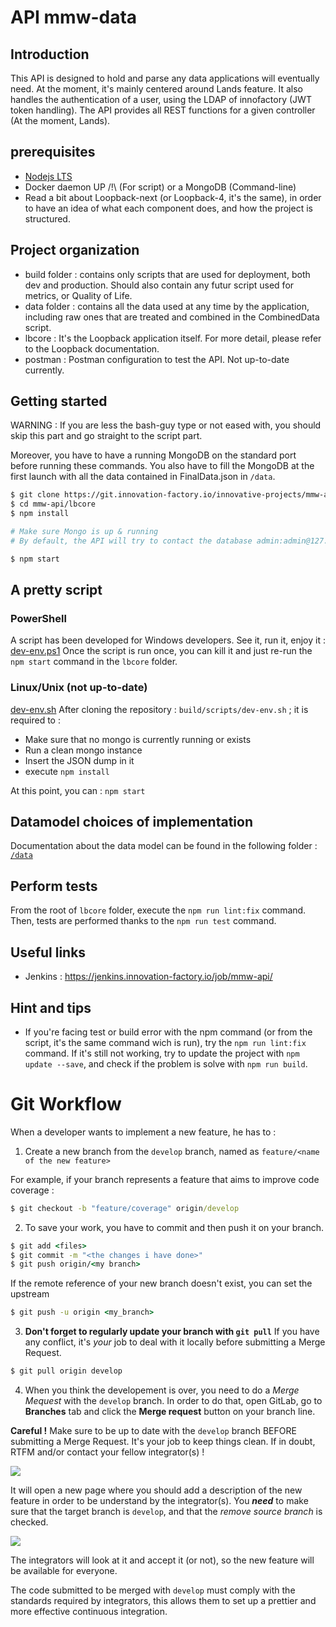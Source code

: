 # API mmw-data

## Introduction

This API is designed to hold and parse any data applications will eventually need. At the moment, it's mainly centered around Lands feature. It also handles the authentication of a user, using the LDAP of innofactory (JWT token handling). 
The API provides all REST functions for a given controller (At the moment, Lands). 

## prerequisites

* [Nodejs LTS](https://nodejs.org/en/)
* Docker daemon UP /!\ (For script) or a MongoDB (Command-line)
* Read a bit about Loopback-next (or Loopback-4, it's the same), in order to have an idea of what each component does, and how the project is structured. 

## Project organization

* build folder : contains only scripts that are used for deployment, both dev and production. Should also contain any futur script used for metrics, or Quality of Life.
* data folder : contains all the data used at any time by the application, including raw ones that are treated and combined in the CombinedData script.
* lbcore : It's the Loopback application itself. For more detail, please refer to the Loopback documentation.
* postman : Postman configuration to test the API. Not up-to-date currently.

## Getting started

WARNING : If you are less the bash-guy type or not eased with, you should skip this part and go straight to the script part.

Moreover, you have to have a running MongoDB on the standard port before running these commands. You also have to fill the MongoDB at the first launch with all the data contained in FinalData.json in `/data`.

```bash
$ git clone https://git.innovation-factory.io/innovative-projects/mmw-api.git
$ cd mmw-api/lbcore
$ npm install

# Make sure Mongo is up & running
# By default, the API will try to contact the database admin:admin@127.0.0.1/mmwdb

$ npm start
```

## A pretty script

### PowerShell

A script has been developed for Windows developers.
See it, run it, enjoy it : [dev-env.ps1](build/scripts/dev-env.ps1)
Once the script is run once, you can kill it and just re-run the `npm start` command in the `lbcore` folder.

### Linux/Unix (not up-to-date)

[dev-env.sh](build/scripts/dev-env.sh)
After cloning the repository : `build/scripts/dev-env.sh` ; it is required to :
* Make sure that no mongo is currently running or exists
* Run a clean mongo instance
* Insert the JSON dump in it
* execute `npm install`

At this point, you can : `npm start`


## Datamodel choices of implementation

Documentation about the data model can be found in the following folder : [`/data`](data/Readme.md)

## Perform tests

From the root of `lbcore` folder, execute the `npm run lint:fix` command.
Then, tests are performed thanks to the  `npm run test` command.


## Useful links

* Jenkins : https://jenkins.innovation-factory.io/job/mmw-api/

## Hint and tips

* If you're facing test or build error with the npm command (or from the script, it's the same command wich is run), try the `npm run lint:fix` command. If it's still not working, try to update the project with `npm update --save`, and check if the problem is solve with `npm run build`.

# Git Workflow 

When a developer wants to implement a new feature, he has to : 
1. Create a new branch from the `develop` branch, named as `feature/<name of the new feature>`
 
For example, if your branch represents a feature that aims to improve code coverage :
```cmd
$ git checkout -b "feature/coverage" origin/develop
```
2. To save your work, you have to commit and then push it on your branch.
```cmd
$ git add <files>
$ git commit -m "<the changes i have done>"
$ git push origin/<my branch>
```

If the remote reference of your new branch doesn't exist, you can set the upstream
```cmd
$ git push -u origin <my_branch>
```

3. **Don't forget to regularly update your branch with `git pull`**
If you have any conflict, it's *your* job to deal with it locally before submitting a Merge Request.
```cmd
$ git pull origin develop
```

4. When you think the developement is over, you need to do a *Merge Mequest* with the `develop` branch. In order to do that, open GitLab, go to **Branches** tab and click the **Merge request** button on your branch line.

**Careful !** Make sure to be up to date with the `develop` branch BEFORE submitting a Merge Request. It's your job to keep things clean. If in doubt, RTFM and/or contact your fellow integrator(s) !

![](https://i.imgur.com/XyMmKvx.png)

It will open a new page where you should add a description of the new feature in order to be understand by the integrator(s). You ***need*** to make sure that the target branch is `develop`, and that the *remove source branch* is checked.

![](https://i.imgur.com/P8JWfyn.png)

The integrators will look at it and accept it (or not), so the new feature will be available for everyone.

The code submitted to be merged with `develop` must comply with the standards required by integrators, this allows them to set up a prettier and more effective continuous integration.
